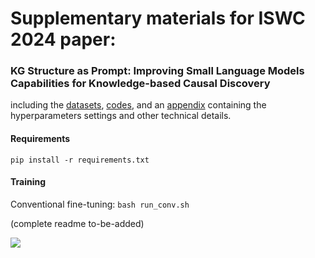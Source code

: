 # Supplementary materials for ISWC 2024 paper: 
### KG Structure as Prompt: Improving Small Language Models Capabilities for Knowledge-based Causal Discovery

including the [datasets](datasets/), [codes](src/), and an [appendix](other-materials/Appendix.pdf) containing the hyperparameters settings and other technical details.

#### Requirements
```pip install -r requirements.txt```

#### Training
Conventional fine-tuning: `bash run_conv.sh`

(complete readme to-be-added)

![](framework.png)
